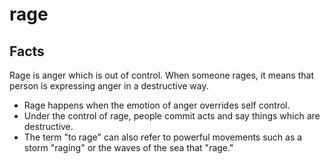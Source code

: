 # rage

## Facts

Rage is anger which is out of control. When someone rages, it means that person is expressing anger in a destructive way.

* Rage happens when the emotion of anger overrides self control.
* Under the control of rage, people commit acts and say things which are destructive.
* The term "to rage" can also refer to powerful movements such as a storm "raging" or the waves of the sea that "rage."
